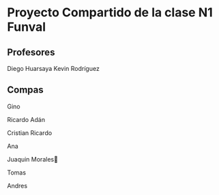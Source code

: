 # Proyecto Compartido de la clase N1 Funval

## Profesores

Diego Huarsaya
Kevin Rodríguez

## Compas

Gino

Ricardo Adán

Cristian Ricardo

Ana

Juaquin Morales🤑

Tomas

Andres
